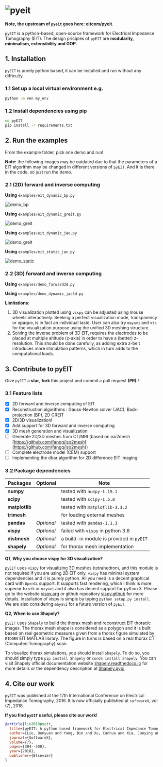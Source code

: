 # ![pyeit](https://raw.githubusercontent.com/eitcom/pyEIT/master/doc/images/logo.png)

**Note, the upstream of `pyeit` goes here: [eitcom/pyeit](https://github.com/eitcom/pyEIT).**

`pyEIT` is a python-based, open-source framework for Electrical Impedance Tomography (EIT). The design priciples of `pyEIT` are **modularity, minimalism, extensibility and OOP.**

## 1. Installation

`pyEIT` is purely python based, it can be installed and run without any difficulty.

### 1.1 Set up a local virtual environment e.g.

```bash
python -m ven my_env
```

### 1.2 Install dependencies using pip
```bash
cd pyEIT
pip install -r requirements.txt
```

## 2. Run the examples

From the example folder, pick one demo and run!

**Note:** the following images may be outdated due to that the parameters of a EIT algorithm may be changed in different versions of `pyEIT`. And it is there in the code, so just run the demo.

### 2.1 (2D) forward and inverse computing

**Using** `examples/eit_dynamic_bp.py`

![demo_bp](https://raw.githubusercontent.com/eitcom/pyEIT/master/doc/images/demo_bp.png)

**Using** `examples/eit_dynamic_greit.py`

![demo_greit](https://raw.githubusercontent.com/eitcom/pyEIT/master/doc/images/demo_greit.png)

**Using** `examples/eit_dynamic_jac.py`

![demo_greit](https://raw.githubusercontent.com/eitcom/pyEIT/master/doc/images/demo_jac.png)

**Using** `examples/eit_static_jac.py`

![demo_static](https://raw.githubusercontent.com/eitcom/pyEIT/master/doc/images/demo_static.png)

### 2.2 (3D) forward and inverse computing

**Using** `examples/demo_forward3d.py`

**Using** `examples/demo_dynamic_jac3d.py`

**Limitations:**

  1. 3D visualization plotted using `vispy` can be adjusted using mouse wheels interactively. Seeking a perfect visualization mode, transparency or opaque, is in fact an individual taste. User can also try `mayavi` and `vtk` for the visualization purpose using the unified 3D meshing structure.
  2. Solving the inverse problem of 3D EIT, requires the electrodes to be placed at multiple altitude (z-axis) in order to have a (better) z-resolution. This should be done carefully, as adding extra z-belt introduces more stimulation patterns, which in turn adds to the computational loads.

## 3. Contribute to pyEIT

Give `pyEIT` a **star**, **fork** this project and commit a pull request **(PR)** !

### 3.1 Feature lists

 - [x] 2D forward and inverse computing of EIT
 - [x] Reconstruction algorithms : Gauss-Newton solver (JAC), Back-projection (BP), 2D GREIT
 - [x] 2D/3D visualization!
 - [x] Add support for 3D forward and inverse computing
 - [x] 3D mesh generation and visualization
 - [ ] Generate 2D/3D meshes from CT/MRI (based on iso2mesh [https://github.com/fangq/iso2mesh](https://github.com/fangq/iso2mesh))
 - [ ] Complete electrode model (CEM) support
 - [ ] Implementing the dbar algorithm for 2D difference EIT imaging

### 3.2 Package dependencies

| Packages       | Optional   | Note                                     |
|----------------| ---------- |------------------------------------------|
| **numpy**      |            | tested with `numpy-1.19.1`               |
| **scipy**      |            | tested with `scipy-1.5.0`                |
| **matplotlib** |            | tested with `matplotlib-3.3.2`           |
| **trimesh**    |            | for loading external meshes              |
| **pandas**     | *Optional* | tested with `pandas-1.1.3`               |
| **vispy**      | *Optional* | failed with `vispy` in python 3.8        |
| **distmesh**   | *Optional* | a build-in module is provided in `pyEIT` |
| **shapely**    | *Optional* | for thorax mesh implementation           |

**Q1, Why you choose vispy for 3D visualization?**

`pyEIT` uses `vispy` for visualizing 3D meshes (tetrahedron), and this module is not required if you are using 2D EIT only. `vispy` has minimal system dependencies and it is purely python. All you need is a decent graphical card with `OpenGL` support. It supports fast rendering, which I think is more superior to `vtk` or `mayavi` and it also has decent support for python 3. Please go to the website [vispy.org](http://vispy.org/) or github repository [vispy.github](https://github.com/vispy/vispy) for more details. Installation of vispy is simple by typing `python setup.py install`. We are also considering `mayavi` for a future version of `pyEIT`.

**Q2, When to use Shapely?**

`pyEIT` uses `Shapely` to build the thorax mesh and reconstruct EIT thoracic images. The thorax mesh shape is considered as a polygon and it is built based on real geometric measures given from a thorax figure simulated by `EIDORS` EIT MATLAB library. The figure in turns is based on a real thorax CT (Computed Tomography) scan.

To visualize thorax simulations, you should install `Shapely`. To do so, you should simply type `pip install Shapely` or `conda install shapely`. You can visit Shapely official documentation website [shapely.readthedocs.io](https://shapely.readthedocs.io/en/stable/index.html#) for more details or the dependency description at [Shapely.pypi](https://pypi.org/project/Shapely/).

## 4. Cite our work

`pyEIT` was published at the 17th International Conference on Electrical Impedance Tomography, 2016. It is now officially published at `softwareX`, vol (7), 2018.

**If you find `pyEIT` useful, please cite our work!**

```bibtex
@article{liu2018pyeit,
  title={pyEIT: A python based framework for Electrical Impedance Tomography},
  author={Liu, Benyuan and Yang, Bin and Xu, Canhua and Xia, Junying and Dai, Meng and Ji, Zhenyu and You, Fusheng and Dong, Xiuzhen and Shi, Xuetao and Fu, Feng},
  journal={SoftwareX},
  volume={7},
  pages={304--308},
  year={2018},
  publisher={Elsevier}
}
```
